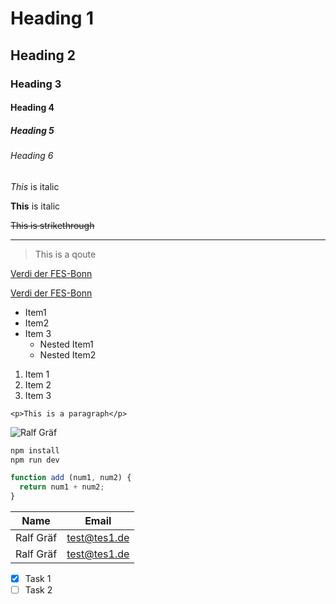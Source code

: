 <!-- Headings -->
# Heading 1
## Heading 2
### Heading 3
#### Heading 4
##### Heading 5
###### Heading 6

<!-- Italics -->
_This_ is italic

<!-- Strong -->
__This__ is italic

<!-- Strikethrough -->
~~This is strikethrough~~

<!-- HR -->
___

<!-- Blockquotes -->
> This is a qoute

<!-- Links -->
[Verdi der FES-Bonn](https://wp.verdi-fes.de)

[Verdi der FES-Bonn](https://wp.verdi-fes.de "Webseite der VL")

<!-- UL -->
* Item1
* Item2
* Item 3
  * Nested Item1
  * Nested Item2

<!-- OL -->
1. Item 1
1. Item 2
1. Item 3

<!-- Inline Code Block -->
`<p>This is a paragraph</p>`

<!-- Images -->
![Ralf Gräf](https://i1.wp.com/wp.verdi-fes.de/wp-content/uploads/2018/01/Ralf-Graef.jpg?ssl=1)

<!-- Github Markdown -->
<!-- Code Blocks -->
```bash
npm install
npm run dev
```

```javascript
function add (num1, num2) {
  return num1 + num2;
}
```
<!-- Tables -->
| Name      | Email        |
| --------- | ------------ |
| Ralf Gräf | test@tes1.de |
| Ralf Gräf | test@tes1.de |

<!-- Tasl Lists -->
* [x] Task 1
* [ ] Task 2